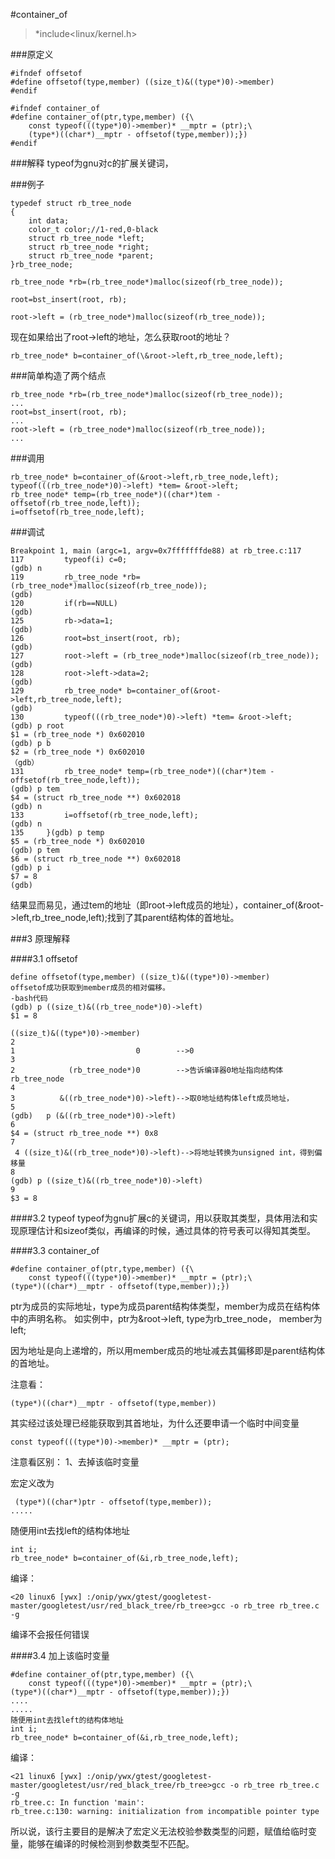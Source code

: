 #container_of

>*include\<linux/kernel.h\>

###原定义
```
#ifndef offsetof
#define offsetof(type,member) ((size_t)&((type*)0)->member)
#endif
```

```
#ifndef container_of
#define container_of(ptr,type,member) ({\
    const typeof(((type*)0)->member)* __mptr = (ptr);\
    (type*)((char*)__mptr - offsetof(type,member));})
#endif

```

###解释
typeof为gnu对c的扩展关键词，

###例子
```
typedef struct rb_tree_node
{
    int data;
    color_t color;//1-red,0-black
    struct rb_tree_node *left;
    struct rb_tree_node *right;
    struct rb_tree_node *parent;
}rb_tree_node;

rb_tree_node *rb=(rb_tree_node*)malloc(sizeof(rb_tree_node));

root=bst_insert(root, rb);

root->left = (rb_tree_node*)malloc(sizeof(rb_tree_node));
```
现在如果给出了root->left的地址，怎么获取root的地址？
```
rb_tree_node* b=container_of(\&root->left,rb_tree_node,left);
```

###简单构造了两个结点

```
rb_tree_node *rb=(rb_tree_node*)malloc(sizeof(rb_tree_node));
...
root=bst_insert(root, rb);
...
root->left = (rb_tree_node*)malloc(sizeof(rb_tree_node));
...
```

###调用

```
rb_tree_node* b=container_of(&root->left,rb_tree_node,left);
typeof(((rb_tree_node*)0)->left) *tem= &root->left;
rb_tree_node* temp=(rb_tree_node*)((char*)tem - offsetof(rb_tree_node,left));
i=offsetof(rb_tree_node,left);
```
###调试

```
Breakpoint 1, main (argc=1, argv=0x7fffffffde88) at rb_tree.c:117
117         typeof(i) c=0;
(gdb) n
119         rb_tree_node *rb=(rb_tree_node*)malloc(sizeof(rb_tree_node));
(gdb)
120         if(rb==NULL)
(gdb)
125         rb->data=1;
(gdb)
126         root=bst_insert(root, rb);
(gdb)
127         root->left = (rb_tree_node*)malloc(sizeof(rb_tree_node));
(gdb)
128         root->left->data=2;
(gdb)
129         rb_tree_node* b=container_of(&root->left,rb_tree_node,left);
(gdb)
130         typeof(((rb_tree_node*)0)->left) *tem= &root->left;
(gdb) p root
$1 = (rb_tree_node *) 0x602010
(gdb) p b
$2 = (rb_tree_node *) 0x602010
（gdb）
131         rb_tree_node* temp=(rb_tree_node*)((char*)tem - offsetof(rb_tree_node,left));
(gdb) p tem
$4 = (struct rb_tree_node **) 0x602018
(gdb) n
133         i=offsetof(rb_tree_node,left);
(gdb) n
135     }(gdb) p temp
$5 = (rb_tree_node *) 0x602010
(gdb) p tem
$6 = (struct rb_tree_node **) 0x602018
(gdb) p i
$7 = 8
(gdb)
```
结果显而易见，通过tem的地址（即root->left成员的地址），container_of(&root->left,rb_tree_node,left);找到了其parent结构体的首地址。

###3 原理解释

####3.1 offsetof

```
define offsetof(type,member) ((size_t)&((type*)0)->member)
offsetof成功获取到member成员的相对偏移。
-bash代码
(gdb) p ((size_t)&((rb_tree_node*)0)->left)
$1 = 8
```

```
((size_t)&((type*)0)->member)
2
1                           0        -->0
3
2            (rb_tree_node*)0        -->告诉编译器0地址指向结构体rb_tree_node
4
3          &((rb_tree_node*)0)->left)-->取0地址结构体left成员地址，
5
(gdb)   p (&((rb_tree_node*)0)->left)
6
$4 = (struct rb_tree_node **) 0x8
7
 4 ((size_t)&((rb_tree_node*)0)->left)-->将地址转换为unsigned int，得到偏移量
8
(gdb) p ((size_t)&((rb_tree_node*)0)->left)
9
$3 = 8
```
####3.2 typeof
typeof为gnu扩展c的关键词，用以获取其类型，具体用法和实现原理估计和sizeof类似，再编译的时候，通过具体的符号表可以得知其类型。

####3.3 container_of

```
#define container_of(ptr,type,member) ({\
    const typeof(((type*)0)->member)* __mptr = (ptr);\
(type*)((char*)__mptr - offsetof(type,member));})
```
ptr为成员的实际地址，type为成员parent结构体类型，member为成员在结构体中的声明名称。
如实例中，ptr为&root->left, type为rb_tree_node， member为left;

因为地址是向上递增的，所以用member成员的地址减去其偏移即是parent结构体的首地址。

注意看：


```
(type*)((char*)__mptr - offsetof(type,member))
```
其实经过该处理已经能获取到其首地址，为什么还要申请一个临时中间变量

```
const typeof(((type*)0)->member)* __mptr = (ptr);
```
注意看区别：
1、去掉该临时变量

宏定义改为
```
 (type*)((char*)ptr - offsetof(type,member));
.....
```
随便用int去找left的结构体地址
```
int i;
rb_tree_node* b=container_of(&i,rb_tree_node,left);
```
编译：

```
<20 linux6 [ywx] :/onip/ywx/gtest/googletest-master/googletest/usr/red_black_tree/rb_tree>gcc -o rb_tree rb_tree.c -g
```
编译不会报任何错误

####3.4 加上该临时变量

```
#define container_of(ptr,type,member) ({\
    const typeof(((type*)0)->member)* __mptr = (ptr);\
(type*)((char*)__mptr - offsetof(type,member));})
....
.....
随便用int去找left的结构体地址
int i;
rb_tree_node* b=container_of(&i,rb_tree_node,left);
```
编译：

```
<21 linux6 [ywx] :/onip/ywx/gtest/googletest-master/googletest/usr/red_black_tree/rb_tree>gcc -o rb_tree rb_tree.c -g
rb_tree.c: In function 'main':
rb_tree.c:130: warning: initialization from incompatible pointer type
```
所以说，该行主要目的是解决了宏定义无法校验参数类型的问题，赋值给临时变量，能够在编译的时候检测到参数类型不匹配。
 
